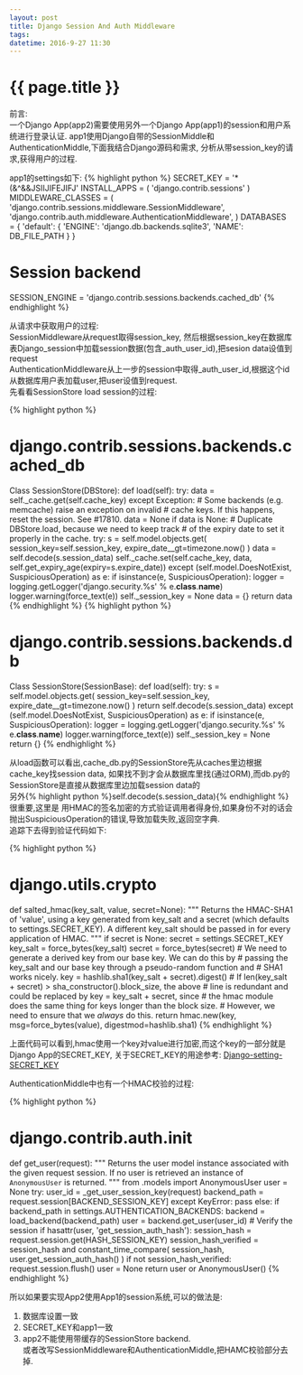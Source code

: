 ```yaml
---
layout: post
title: Django Session And Auth Middleware
tags:
datetime: 2016-9-27 11:30
---
```


{{ page.title }}
================
前言:</br>
    一个Django App(app2)需要使用另外一个Django App(app1)的session和用户系统进行登录认证.
app1使用Django自带的SessionMiddle和AuthenticationMiddle,下面我结合Django源码和需求,
分析从带session_key的请求,获得用户的过程.

app1的settings如下:
{% highlight python %}
SECRET_KEY = '*(&^&&JSIIJIFEJIFJ'
INSTALL_APPS = (
    'django.contrib.sessions'
)
MIDDLEWARE_CLASSES = (
    'django.contrib.sessions.middleware.SessionMiddleware',
    'django.contrib.auth.middleware.AuthenticationMiddleware',
)
DATABASES = {
    'default': {
        'ENGINE': 'django.db.backends.sqlite3',
        'NAME': DB_FILE_PATH
    }
}
# Session backend
SESSION_ENGINE = 'django.contrib.sessions.backends.cached_db'
{% endhighlight %}

从请求中获取用户的过程:</br>
SessionMiddleware从request取得session_key,
然后根据session_key在数据库表Django_session中加载session数据(包含_auth_user_id),把sesion data设值到request</br>
AuthenticationMiddleware从上一步的session中取得_auth_user_id,根据这个id从数据库用户表加载user,把user设值到request.</br>
先看看SessionStore load session的过程:</br>

{% highlight python %}
# django.contrib.sessions.backends.cached_db
Class SessionStore(DBStore):
    def load(self):
        try:
            data = self._cache.get(self.cache_key)
        except Exception:
            # Some backends (e.g. memcache) raise an exception on invalid
            # cache keys. If this happens, reset the session. See #17810.
            data = None
        if data is None:
            # Duplicate DBStore.load, because we need to keep track
            # of the expiry date to set it properly in the cache.
            try:
                s = self.model.objects.get(
                    session_key=self.session_key,
                    expire_date__gt=timezone.now()
                )
                data = self.decode(s.session_data)
                self._cache.set(self.cache_key, data, self.get_expiry_age(expiry=s.expire_date))
            except (self.model.DoesNotExist, SuspiciousOperation) as e:
                if isinstance(e, SuspiciousOperation):
                    logger = logging.getLogger('django.security.%s' % e.__class__.__name__)
                    logger.warning(force_text(e))
                self._session_key = None
                data = {}
        return data
{% endhighlight %}
{% highlight python %}
# django.contrib.sessions.backends.db
Class SessionStore(SessionBase):
    def load(self):
        try:
            s = self.model.objects.get(
                session_key=self.session_key,
                expire_date__gt=timezone.now()
            )
            return self.decode(s.session_data)
        except (self.model.DoesNotExist, SuspiciousOperation) as e:
            if isinstance(e, SuspiciousOperation):
                logger = logging.getLogger('django.security.%s' % e.__class__.__name__)
                logger.warning(force_text(e))
            self._session_key = None
            return {}
{% endhighlight %}

从load函数可以看出,cache_db.py的SessionStore先从caches里边根据cache_key找session data,
如果找不到才会从数据库里找(通过ORM),而db.py的SessionStore是直接从数据库里边加载session data的</br>
另外{% highlight python %}self.decode(s.session_data){% endhighlight %}很重要,这里是
用HMAC的签名加密的方式验证调用者得身份,如果身份不对的话会抛出SuspiciousOperation的错误,导致加载失败,返回空字典.</br>
追踪下去得到验证代码如下:

{% highlight python %}
# django.utils.crypto
def salted_hmac(key_salt, value, secret=None):
    """
    Returns the HMAC-SHA1 of 'value', using a key generated from key_salt and a
    secret (which defaults to settings.SECRET_KEY).
    A different key_salt should be passed in for every application of HMAC.
    """
    if secret is None:
        secret = settings.SECRET_KEY
    key_salt = force_bytes(key_salt)
    secret = force_bytes(secret)
    # We need to generate a derived key from our base key.  We can do this by
    # passing the key_salt and our base key through a pseudo-random function and
    # SHA1 works nicely.
    key = hashlib.sha1(key_salt + secret).digest()
    # If len(key_salt + secret) > sha_constructor().block_size, the above
    # line is redundant and could be replaced by key = key_salt + secret, since
    # the hmac module does the same thing for keys longer than the block size.
    # However, we need to ensure that we *always* do this.
    return hmac.new(key, msg=force_bytes(value), digestmod=hashlib.sha1)
{% endhighlight %}

上面代码可以看到,hmac使用一个key对value进行加密,而这个key的一部分就是Django App的SECRET_KEY,
关于SECRET_KEY的用途参考: <a href="https://docs.djangoproject.com/en/1.10/ref/settings/#std:setting-SECRET_KEY">Django-setting-SECRET_KEY</a>

AuthenticationMiddle中也有一个HMAC校验的过程:

{% highlight python %}
# django.contrib.auth.__init__
def get_user(request):
    """
    Returns the user model instance associated with the given request session.
    If no user is retrieved an instance of `AnonymousUser` is returned.
    """
    from .models import AnonymousUser
    user = None
    try:
        user_id = _get_user_session_key(request)
        backend_path = request.session[BACKEND_SESSION_KEY]
    except KeyError:
        pass
    else:
        if backend_path in settings.AUTHENTICATION_BACKENDS:
            backend = load_backend(backend_path)
            user = backend.get_user(user_id)
            # Verify the session
            if hasattr(user, 'get_session_auth_hash'):
                session_hash = request.session.get(HASH_SESSION_KEY)
                session_hash_verified = session_hash and constant_time_compare(
                    session_hash,
                    user.get_session_auth_hash()
                )
                if not session_hash_verified:
                    request.session.flush()
                    user = None
    return user or AnonymousUser()
{% endhighlight %}

所以如果要实现App2使用App1的session系统,可以的做法是:</br>
1. 数据库设置一致</br>
2. SECRET_KEY和app1一致</br>
3. app2不能使用带缓存的SessionStore backend.</br>
或者改写SessionMiddleware和AuthenticationMiddle,把HAMC校验部分去掉.
